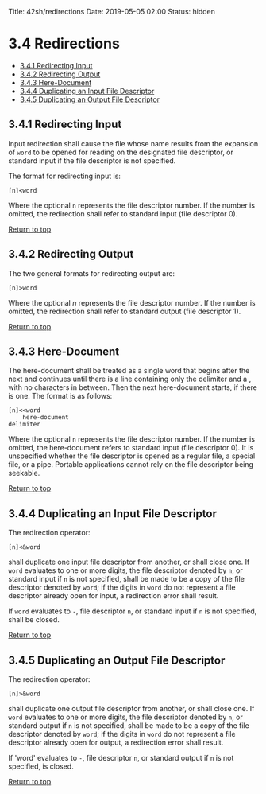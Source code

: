 Title: 42sh/redirections
Date: 2019-05-05 02:00
Status: hidden

# 3.4 Redirections

- [3.4.1 Redirecting Input](#341-redirecting-input)
- [3.4.2 Redirecting Output](#342-redirecting-output)
- [3.4.3 Here-Document](#343-here-document)
- [3.4.4 Duplicating an Input File Descriptor](#344-duplicating-an-input-file-descriptor)
- [3.4.5 Duplicating an Output File Descriptor](#345-duplicating-an-output-file-descriptor)

## 3.4.1 Redirecting Input

Input redirection shall cause the file whose name results from the expansion of `word` to be opened for reading on the designated file descriptor, or standard input if the file descriptor is not specified.

The format for redirecting input is:

```
[n]<word
```

Where the optional `n` represents the file descriptor number. If the number is omitted, the redirection shall refer to standard input (file descriptor 0).

[Return to top](#34-redirections)

## 3.4.2 Redirecting Output

The two general formats for redirecting output are:

```
[n]>word
```

Where the optional *n* represents the file descriptor number. If the number is omitted, the redirection shall refer to standard output (file descriptor 1).

[Return to top](#34-redirections)

## 3.4.3 Here-Document

The here-document shall be treated as a single word that begins after the next <newline> and continues until there is a line containing only the delimiter and a <newline>, with no <blank> characters in between. Then the next here-document starts, if there is one. The format is as follows:

```
[n]<<word
    here-document
delimiter
```

Where the optional `n` represents the file descriptor number. If the number is omitted, the here-document refers to standard input (file descriptor 0). It is unspecified whether the file descriptor is opened as a regular file, a special file, or a pipe. Portable applications cannot rely on the file descriptor being seekable.

[Return to top](#34-redirections)

## 3.4.4 Duplicating an Input File Descriptor

The redirection operator:

```
[n]<&word
```

shall duplicate one input file descriptor from another, or shall close one. If `word` evaluates to one or more digits, the file descriptor denoted by `n`, or standard input if `n` is not specified, shall be made to be a copy of the file descriptor denoted by `word`; if the digits in `word` do not represent a file descriptor already open for input, a redirection error shall result.

If `word` evaluates to `-`, file descriptor `n`, or standard input if `n` is not specified, shall be closed.

[Return to top](#34-redirections)

## 3.4.5 Duplicating an Output File Descriptor

The redirection operator:

```
[n]>&word
```

shall duplicate one output file descriptor from another, or shall close one. If `word` evaluates to one or more digits, the file descriptor denoted by `n`, or standard output if `n` is not specified, shall be made to be a copy of the file descriptor denoted by `word`; if the digits in `word` do not represent a file descriptor already open for output, a redirection error shall result.

 If 'word' evaluates to `-`, file descriptor `n`, or standard output if `n` is not specified, is closed.

[Return to top](#34-redirections)
